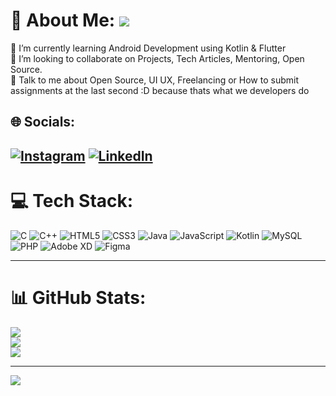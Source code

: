 # 💫 About Me: ![](https://cdn.discordapp.com/attachments/1030898960459636786/1035070079513137162/hi_1_1_1.gif)
🌱 I’m currently learning Android Development using Kotlin & Flutter<br>👯 I’m looking to collaborate on   Projects, Tech Articles, Mentoring, Open Source.<br>💬  Talk to me about Open Source, UI UX, Freelancing or How to submit assignments at the last second :D because thats what we developers do<br>


## 🌐 Socials:
[![Instagram](https://img.shields.io/badge/Instagram-%23E4405F.svg?logo=Instagram&logoColor=white)](https://instagram.com/neeldoshii) [![LinkedIn](https://img.shields.io/badge/LinkedIn-%230077B5.svg?logo=linkedin&logoColor=white)](https://linkedin.com/in/neeldoshii) 
---
# 💻 Tech Stack:
![C](https://img.shields.io/badge/c-%2300599C.svg?style=for-the-badge&logo=c&logoColor=white) ![C++](https://img.shields.io/badge/c++-%2300599C.svg?style=for-the-badge&logo=c%2B%2B&logoColor=white) ![HTML5](https://img.shields.io/badge/html5-%23E34F26.svg?style=for-the-badge&logo=html5&logoColor=white) ![CSS3](https://img.shields.io/badge/css3-%231572B6.svg?style=for-the-badge&logo=css3&logoColor=white) ![Java](https://img.shields.io/badge/java-%23ED8B00.svg?style=for-the-badge&logo=java&logoColor=white) ![JavaScript](https://img.shields.io/badge/javascript-%23323330.svg?style=for-the-badge&logo=javascript&logoColor=%23F7DF1E) ![Kotlin](https://img.shields.io/badge/kotlin-%230095D5.svg?style=for-the-badge&logo=kotlin&logoColor=white) ![MySQL](https://img.shields.io/badge/mysql-%2300f.svg?style=for-the-badge&logo=mysql&logoColor=white) ![PHP](https://img.shields.io/badge/php-%23777BB4.svg?style=for-the-badge&logo=php&logoColor=white) ![Adobe XD](https://img.shields.io/badge/Adobe%20XD-470137?style=for-the-badge&logo=Adobe%20XD&logoColor=#FF61F6) 	![Figma](https://img.shields.io/badge/figma-%23F24E1E.svg?style=for-the-badge&logo=figma&logoColor=white)

---
# 📊 GitHub Stats:
![](https://github-readme-stats.vercel.app/api?username=neeldoshii&theme=dark&hide_border=false&include_all_commits=true&count_private=true)<br/>
![](https://github-readme-streak-stats.herokuapp.com/?user=neeldoshii&theme=dark&hide_border=false)<br/>
![](https://github-readme-stats.vercel.app/api/top-langs/?username=neeldoshii&theme=dark&hide_border=false&include_all_commits=true&count_private=true&layout=compact)

---
[![](https://visitcount.itsvg.in/api?id=neeldoshii&icon=0&color=0)](https://visitcount.itsvg.in)

<!-- Proudly created with GPRM ( https://gprm.itsvg.in ) -->
